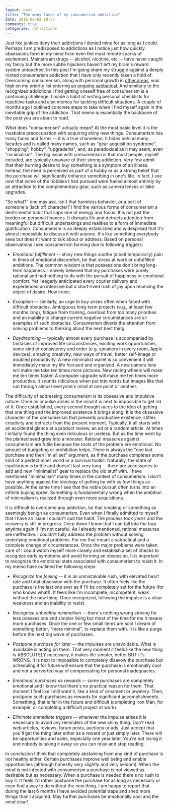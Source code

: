 ```yaml
---
layout: post
title: "The many faces of my consumerism addiction"
date: 2016-08-02 19:57
comments: true
categories: reflections
---
```


Just like junkies deny their addictions I denied mine for as long as I could. Perhaps I am predisposed to addictions as I notice just how quickly obsessions form in my mind from even the most remote sparks of excitement. Mainstream drugs -- alcohol, nicotine, etc -- have never caught my fancy but the more subtle hijackers haven't left my brain's reward system untouched. In this post I'm going share my struggle against a deeply rooted consumerism addiction that I have only recently taken a hold of. Overcoming consumerism, along with personal growth in [other areas](/blog/2016/07/23/farewell-bmw-f800gs-adventure/), was high on my priority list entering [an ongoing sabbatical](/blog/2015/06/16/why-i-have-quit-an-awesome-job/). And similarly to the recognized addictions I find getting oneself free of consumerism is a continuing challenge. I made a habit of writing personal checklists for repetitive tasks and also memos for tackling difficult situations. A couple of months ago I outlined concrete steps to take when I find myself again in the inevitable grip of the addiction. That memo is essentially the backbone of the post you are about to read.

What does "consumerism" actually mean? At the most basic level it is the insatiable preoccupation with acquiring shiny new things. Consumerism has many faces and forms -- it is a true chameleon. It hides behind many facades and is called many names, such as "gear acquisition syndrome", "shopping", hobby", "upgradeitis", and, as paradoxical as it may seem, even "minimalism". The big issue with consumerism is that most people, myself included, are typically unaware of their strong addiction. Very few admit that their burning desire to buy something is a symptom of an illness. Instead, the need is perceived as part of a hobby or as a strong belief that the purchase will significantly enhance something in one's life. In fact, I see now that some of the hobbies I had pursued were fueled almost entirely by an attraction to the complementary gear, such as camera lenses or bike upgrades.

"So what?" one may ask. Isn't that harmless behavior, or a part of someone's (lack of) character? I find the various forms of consumerism a dentrimental habit that saps one of energy and focus. It is not just the burden on personal finances. It disrupts life and detracts attention from meaningful but difficult undertakings and realities to a form of immediate gratification. Consumerism is so deeply established and widespread that it's almost impossible to discuss it with anyone. It's like something everybody sees but doesn't want to talk about or address. Based on personal observations I see consumerism forming due to following triggers:

 * *Emotional fulfillment* -- shiny new things soothe (albeit temporarily) pain in times of emotional discomfort, be that stress at work or unfulfilled ambitions. The common wisdom is that possessions don't bring long-term happiness. I naively believed that my purchases were purely rational and had nothing to do with the pursuit of happiness or emotional comfort. Yet I eagerly anticipated every courier delivery and experienced an intensive but a short-lived rush of joy upon receiving the object of desire. How ironic.

 * *Escapism* -- similarly, an urge to buy arises often when faced with difficult obstacles. Ambiguous long-term projects (e.g., at least few months long), fatigue from training, overload from too many priorities and an inability to change current negative circumstances are all examples of such obstacles. Consumerism diverts the attention from solving problems to thinking about the next best thing.

 * *Daydreaming* -- typically almost every purchase is accompanied by fantasies of improved life circumstances, exciting work opportunities, some kind of consistency and order (e.g. speakers in every room, Apple devices), amazing creativity, new ways of travel, better self-image or doubled productivity. A new minimalist wallet is so convenient it will immediately make my life focused and organized. A new camera lens will make me take ten times more pictures. New racing wheels will make me ten times faster. A computer upgrade will make me ten times more productive. It sounds ridiculous when put into words but images like that run through almost everyone's mind at one point or another.

The difficulty of addressing consumerism is its obsessive and impulsive nature. Once an impulse arises in the mind it is next to impossible to get rid of it. Once established, every second thought races to the idea of getting that one thing and the improved existence it brings along. It is the obsessive character of the consumerism that prevents productive existence, stifles creativity and detracts from the present moment. Typically, it all starts with an accidental glance at a product review, an ad or a random article. At times I initially found the thing even ridiculous or useless. But as the time went by the planted seed grew into a monster. Rational measures against consumerism are futile because the roots of the problem are emotional. No amount of budgeting or prohibition helps. There is always the "one last purchase and then I'm all set" argument, as if the purchase completes some kind of a perfect inner world or a survival toolkit. Naturally, the state of equilibrium is brittle and doesn't last very long -- there are accessories to add and new "minimalist" gear to replace the old stuff with. I have mentioned "minimalism" many times in the context of consumerism. I don't have anything against the ideology of getting by with as few things as possible. At the same time I see that the noble pursuit often turns into an infinite buying spree. Something is fundamentally wrong when the ambition of minimalism is realized through even more acquisitions.

It is difficult to overcome any addiction, be that smoking or something as seemingly benign as consumerism. Even when I finally admitted to myself that I have an issue I couldn't quit the habit. The process took *years* and the recovery is still in progress. Deep down I know that I can fall into the trap anytime again if I'm not careful. As I already mentioned, rational measures are ineffective. I couldn't fully address the problem without solving underlying emotional problems. For me that meant a sabbatical and a complete change of circumstances. Once the major problems were taken care of I could watch myself more closely and establish a set of checks to recognize early symptoms and avoid forming an obsession. It is important to recognize the emotional state associated with consumerism to resist it. In my memo have outlined the following steps:

 * *Recognize the feeling* -- it is an unmistakable rush, with elevated heart rate and total obsession with the purchase. It often feels like the purchase is the last one ever as if I'll be completely set for the future (for who knows what!). It feels like I'm incomplete, incompetent, weak without the new thing. Once recognized, following the impulse is a clear weakness and an inability to resist.

 * *Recognize unhealthy minimalism* -- there's nothing wrong striving for less possessions and simpler living but most of the time for me it means more purchases. Once the one or few small items are sold I dream of something better, "more minimal", to replace them with. It is like a purge before the next big wave of purchases.

 * *Postpone purchase for later* -- the impulses are unavoidable. What is avoidable is acting on them. That very moment it feels like the new thing is ABSOLUTELY necessary, it makes life simpler, better BUT it's WRONG. It is next to impossible to completely disavow the purchase but scheduling it for future will ensure that the purchase is emotionally cool and not a perverted way of compensating for personal inadequacies.

 * *Emotional purchases as rewards* -- some purchases are completely emotional and I know that there's no practical reason for them. That moment I feel like I still want it, like a kind of ornament or jewelery. Then, postpone such purchases as rewards for significant accomplishments. Something, that is far in the future and difficult (completing Iron Man, for example, or completing a difficult project at work).

 * *Eliminate immediate triggers* -- whenever the impulse arises it is necessary to avoid any reminders of the new shiny thing. Don't read web articles, reviews, forum posts, auctions or ads. Just accept that you'll get the thing later either as a reward or just simply later. There will be opportunities and sales, especially one year later. You're not losing it and nobody is taking it away so you can relax and stop reading.

In conclusion I think that completely abstaining from any kind of purchase is not healthy either. Certain purchases improve well being and enable opportunities (although honestly very slightly and very seldom). When the mind is not infected with consumerism a purchase is not viewed as desirable but as necessary. When a purchase is needed there's no rush to buy it. It feels I'd rather postpone the purchase for as long as necessary or even find a way to do without the new thing. I am happy to report that during the last 6 months I have avoided potential traps and shed more things than I acquired. May further purchases be emotionally cool and the mind clear!